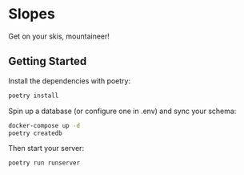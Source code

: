 # Slopes

Get on your skis, mountaineer!

## Getting Started

Install the dependencies with poetry:

```bash
poetry install
```

Spin up a database (or configure one in .env) and sync your schema:

```bash
docker-compose up -d
poetry createdb
```

Then start your server:

```bash
poetry run runserver
```

